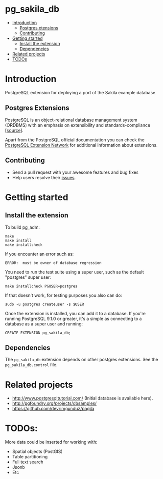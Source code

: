 # pg_sakila_db

- [Introduction](#introduction)
  - [Postgres xtensions](#postgres-extensions)
  - [Contributing](#contributing)
- [Getting started](#getting-started)
  - [Install the extension](#install-the-extension)
  - [Dependencies](#dependencies)
- [Related projects](#relatedprojects)
- [TODOs](#todos)



# Introduction

PostgreSQL extension for deploying a port of the Sakila example database.


## Postgres Extensions

PostgreSQL is an object-relational database management system (ORDBMS) with an emphasis on extensibility and standards-compliance [[source](https://en.wikipedia.org/wiki/PostgreSQL)].

Apart from the PostgreSQL official documentation you can check the [PostgreSQL Extension Network](http://pgxn.org/) for additional information about extensions.


## Contributing

- Send a pull request with your awesome features and bug fixes
- Help users resolve their [issues](../../issues?q=is%3Aopen+is%3Aissue).



# Getting started

## Install the extension

To build pg_adm:

    make
    make install
    make installcheck

If you encounter an error such as:

    ERROR:  must be owner of database regression

You need to run the test suite using a super user, such as the default "postgres" super user:

    make installcheck PGUSER=postgres

If that doesn't work, for testing purposes you also can do:

    sudo -u postgres createuser -s $USER

Once the extension is installed, you can add it to a database. If you're running PostgreSQL 9.1.0 or greater, it's a simple as connecting to a database as a super user and running:

    CREATE EXTENSION pg_sakila_db;


## Dependencies

The `pg_sakila_db` extension depends on other postgres extensions. See the `pg_sakila_db.control` file.



# Related projects

- http://www.postgresqltutorial.com/ (Initial database is available here).
- http://pgfoundry.org/projects/dbsamples/
- https://github.com/devrimgunduz/pagila


# TODOs:

More data could be inserted for working with: 

- Spatial objects (PostGIS)
- Table partitioning
- Full text search
- Jsonb
- Etc



